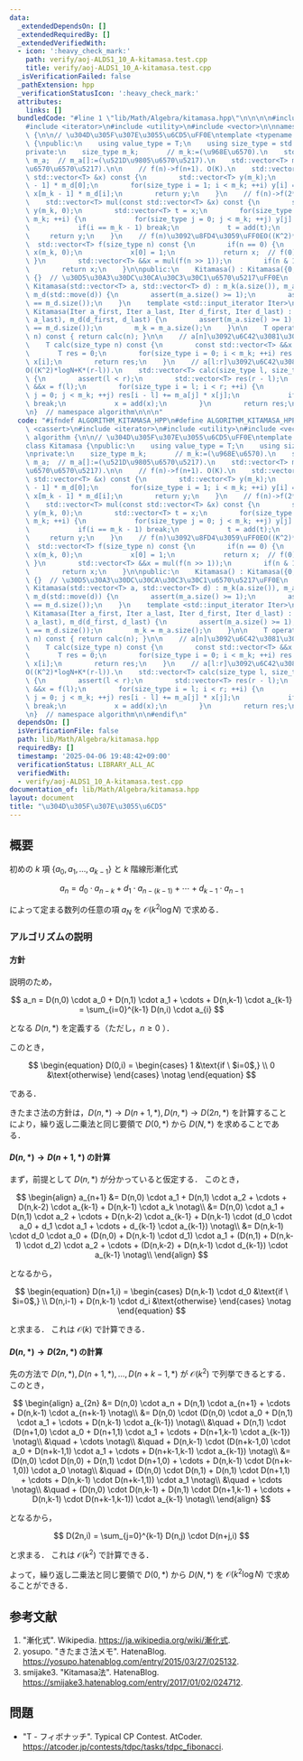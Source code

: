 ```yaml
---
data:
  _extendedDependsOn: []
  _extendedRequiredBy: []
  _extendedVerifiedWith:
  - icon: ':heavy_check_mark:'
    path: verify/aoj-ALDS1_10_A-kitamasa.test.cpp
    title: verify/aoj-ALDS1_10_A-kitamasa.test.cpp
  _isVerificationFailed: false
  _pathExtension: hpp
  _verificationStatusIcon: ':heavy_check_mark:'
  attributes:
    links: []
  bundledCode: "#line 1 \"lib/Math/Algebra/kitamasa.hpp\"\n\n\n\n#include <cassert>\n\
    #include <iterator>\n#include <utility>\n#include <vector>\n\nnamespace algorithm\
    \ {\n\n// \u304D\u305F\u307E\u3055\u6CD5\uFF0E\ntemplate <typename T>\nclass Kitamasa\
    \ {\npublic:\n    using value_type = T;\n    using size_type = std::size_t;\n\n\
    private:\n    size_type m_k;       // m_k:=(\u968E\u6570).\n    std::vector<T>\
    \ m_a;  // m_a[]:=(\u521D\u9805\u6570\u5217).\n    std::vector<T> m_d;  // m_d[]:=(\u4FC2\
    \u6570\u6570\u5217).\n\n    // f(n)->f(n+1). O(K).\n    std::vector<T> add(const\
    \ std::vector<T> &x) const {\n        std::vector<T> y(m_k);\n        y[0] = x[m_k\
    \ - 1] * m_d[0];\n        for(size_type i = 1; i < m_k; ++i) y[i] = x[i - 1] +\
    \ x[m_k - 1] * m_d[i];\n        return y;\n    }\n    // f(n)->f(2*n). O(K^2).\n\
    \    std::vector<T> mul(const std::vector<T> &x) const {\n        std::vector<T>\
    \ y(m_k, 0);\n        std::vector<T> t = x;\n        for(size_type i = 0; i <\
    \ m_k; ++i) {\n            for(size_type j = 0; j < m_k; ++j) y[j] += x[i] * t[j];\n\
    \            if(i == m_k - 1) break;\n            t = add(t);\n        }\n   \
    \     return y;\n    }\n    // f(n)\u3092\u8FD4\u3059\uFF0EO((K^2)*logN).\n  \
    \  std::vector<T> f(size_type n) const {\n        if(n == 0) {\n            std::vector<T>\
    \ x(m_k, 0);\n            x[0] = 1;\n            return x;  // f(0).\n       \
    \ }\n        std::vector<T> &&x = mul(f(n >> 1));\n        if(n & 1ULL) x = add(x);\n\
    \        return x;\n    }\n\npublic:\n    Kitamasa() : Kitamasa({0, 1}, {1, 1})\
    \ {}  // \u30D5\u30A3\u30DC\u30CA\u30C3\u30C1\u6570\u5217\uFF0E\n    explicit\
    \ Kitamasa(std::vector<T> a, std::vector<T> d) : m_k(a.size()), m_a(std::move(a)),\
    \ m_d(std::move(d)) {\n        assert(m_a.size() >= 1);\n        assert(m_a.size()\
    \ == m_d.size());\n    }\n    template <std::input_iterator Iter>\n    explicit\
    \ Kitamasa(Iter a_first, Iter a_last, Iter d_first, Iter d_last) : m_a(a_first,\
    \ a_last), m_d(d_first, d_last) {\n        assert(m_a.size() >= 1);\n        assert(m_a.size()\
    \ == m_d.size());\n        m_k = m_a.size();\n    }\n\n    T operator[](size_type\
    \ n) const { return calc(n); }\n\n    // a[n]\u3092\u6C42\u3081\u308B\uFF0EO((K^2)*logN).\n\
    \    T calc(size_type n) const {\n        const std::vector<T> &&x = f(n);\n \
    \       T res = 0;\n        for(size_type i = 0; i < m_k; ++i) res += m_a[i] *\
    \ x[i];\n        return res;\n    }\n    // a[l:r]\u3092\u6C42\u3081\u308B\uFF0E\
    O((K^2)*logN+K*(r-l)).\n    std::vector<T> calc(size_type l, size_type r) const\
    \ {\n        assert(l < r);\n        std::vector<T> res(r - l);\n        std::vector<T>\
    \ &&x = f(l);\n        for(size_type i = l; i < r; ++i) {\n            for(size_type\
    \ j = 0; j < m_k; ++j) res[i - l] += m_a[j] * x[j];\n            if(i == r - 1)\
    \ break;\n            x = add(x);\n        }\n        return res;\n    }\n};\n\
    \n}  // namespace algorithm\n\n\n"
  code: "#ifndef ALGORITHM_KITAMASA_HPP\n#define ALGORITHM_KITAMASA_HPP 1\n\n#include\
    \ <cassert>\n#include <iterator>\n#include <utility>\n#include <vector>\n\nnamespace\
    \ algorithm {\n\n// \u304D\u305F\u307E\u3055\u6CD5\uFF0E\ntemplate <typename T>\n\
    class Kitamasa {\npublic:\n    using value_type = T;\n    using size_type = std::size_t;\n\
    \nprivate:\n    size_type m_k;       // m_k:=(\u968E\u6570).\n    std::vector<T>\
    \ m_a;  // m_a[]:=(\u521D\u9805\u6570\u5217).\n    std::vector<T> m_d;  // m_d[]:=(\u4FC2\
    \u6570\u6570\u5217).\n\n    // f(n)->f(n+1). O(K).\n    std::vector<T> add(const\
    \ std::vector<T> &x) const {\n        std::vector<T> y(m_k);\n        y[0] = x[m_k\
    \ - 1] * m_d[0];\n        for(size_type i = 1; i < m_k; ++i) y[i] = x[i - 1] +\
    \ x[m_k - 1] * m_d[i];\n        return y;\n    }\n    // f(n)->f(2*n). O(K^2).\n\
    \    std::vector<T> mul(const std::vector<T> &x) const {\n        std::vector<T>\
    \ y(m_k, 0);\n        std::vector<T> t = x;\n        for(size_type i = 0; i <\
    \ m_k; ++i) {\n            for(size_type j = 0; j < m_k; ++j) y[j] += x[i] * t[j];\n\
    \            if(i == m_k - 1) break;\n            t = add(t);\n        }\n   \
    \     return y;\n    }\n    // f(n)\u3092\u8FD4\u3059\uFF0EO((K^2)*logN).\n  \
    \  std::vector<T> f(size_type n) const {\n        if(n == 0) {\n            std::vector<T>\
    \ x(m_k, 0);\n            x[0] = 1;\n            return x;  // f(0).\n       \
    \ }\n        std::vector<T> &&x = mul(f(n >> 1));\n        if(n & 1ULL) x = add(x);\n\
    \        return x;\n    }\n\npublic:\n    Kitamasa() : Kitamasa({0, 1}, {1, 1})\
    \ {}  // \u30D5\u30A3\u30DC\u30CA\u30C3\u30C1\u6570\u5217\uFF0E\n    explicit\
    \ Kitamasa(std::vector<T> a, std::vector<T> d) : m_k(a.size()), m_a(std::move(a)),\
    \ m_d(std::move(d)) {\n        assert(m_a.size() >= 1);\n        assert(m_a.size()\
    \ == m_d.size());\n    }\n    template <std::input_iterator Iter>\n    explicit\
    \ Kitamasa(Iter a_first, Iter a_last, Iter d_first, Iter d_last) : m_a(a_first,\
    \ a_last), m_d(d_first, d_last) {\n        assert(m_a.size() >= 1);\n        assert(m_a.size()\
    \ == m_d.size());\n        m_k = m_a.size();\n    }\n\n    T operator[](size_type\
    \ n) const { return calc(n); }\n\n    // a[n]\u3092\u6C42\u3081\u308B\uFF0EO((K^2)*logN).\n\
    \    T calc(size_type n) const {\n        const std::vector<T> &&x = f(n);\n \
    \       T res = 0;\n        for(size_type i = 0; i < m_k; ++i) res += m_a[i] *\
    \ x[i];\n        return res;\n    }\n    // a[l:r]\u3092\u6C42\u3081\u308B\uFF0E\
    O((K^2)*logN+K*(r-l)).\n    std::vector<T> calc(size_type l, size_type r) const\
    \ {\n        assert(l < r);\n        std::vector<T> res(r - l);\n        std::vector<T>\
    \ &&x = f(l);\n        for(size_type i = l; i < r; ++i) {\n            for(size_type\
    \ j = 0; j < m_k; ++j) res[i - l] += m_a[j] * x[j];\n            if(i == r - 1)\
    \ break;\n            x = add(x);\n        }\n        return res;\n    }\n};\n\
    \n}  // namespace algorithm\n\n#endif\n"
  dependsOn: []
  isVerificationFile: false
  path: lib/Math/Algebra/kitamasa.hpp
  requiredBy: []
  timestamp: '2025-04-06 19:48:42+09:00'
  verificationStatus: LIBRARY_ALL_AC
  verifiedWith:
  - verify/aoj-ALDS1_10_A-kitamasa.test.cpp
documentation_of: lib/Math/Algebra/kitamasa.hpp
layout: document
title: "\u304D\u305F\u307E\u3055\u6CD5"
---
```



## 概要

初めの $k$ 項 $\lbrace a_0, a_1, \ldots, a_{k-1} \rbrace$ と $k$ 階線形漸化式

$$
a_n = d_0 \cdot a_{n-k} + d_1 \cdot a_{n-(k-1)} + \cdots + d_{k-1} \cdot a_{n-1}
$$

によって定まる数列の任意の項 $a_N$ を $\mathcal{O}(k^2 \log N)$ で求める．


### アルゴリズムの説明

#### 方針

説明のため，

$$
a_n = D(n,0) \cdot a_0 + D(n,1) \cdot a_1 + \cdots + D(n,k-1) \cdot a_{k-1} = \sum_{i=0}^{k-1} D(n,i) \cdot a_{i}
$$

となる $D(n,*)$ を定義する（ただし，$n \geq 0$ ）．

このとき，

$$
\begin{equation}
D(0,i) = 
    \begin{cases}
    1 &\text{if \ $i=0$,} \\
    0 &\text{otherwise}
    \end{cases} \notag
\end{equation}
$$

である．

きたまさ法の方針は，$D(n,*) \rightarrow D(n+1,*), D(n,*) \rightarrow D(2n,*)$ を計算することにより，繰り返し二乗法と同じ要領で $D(0,*)$ から $D(N,*)$ を求めることである．


#### $D(n,*) \rightarrow D(n+1,*)$ の計算

まず，前提として $D(n,*)$ が分かっていると仮定する．
このとき，

$$
\begin{align}
a_{n+1} &= D(n,0) \cdot a_1 + D(n,1) \cdot a_2 + \cdots + D(n,k-2) \cdot a_{k-1} + D(n,k-1) \cdot a_k \notag\\
    &= D(n,0) \cdot a_1 + D(n,1) \cdot a_2 + \cdots + D(n,k-2) \cdot a_{k-1} + D(n,k-1) \cdot (d_0 \cdot a_0 + d_1 \cdot a_1 + \cdots + d_{k-1} \cdot a_{k-1}) \notag\\
    &= D(n,k-1) \cdot d_0 \cdot a_0 + (D(n,0) + D(n,k-1) \cdot d_1) \cdot a_1 + (D(n,1) + D(n,k-1) \cdot d_2) \cdot a_2 + \cdots + (D(n,k-2) + D(n,k-1)  \cdot d_{k-1}) \cdot a_{k-1} \notag\\
\end{align}
$$

となるから，

$$
\begin{equation}
D(n+1,i) = 
    \begin{cases}
    D(n,k-1) \cdot d_0 &\text{if \ $i=0$,} \\
    D(n,i-1) + D(n,k-1)  \cdot d_i &\text{otherwise}
    \end{cases} \notag
\end{equation}
$$

と求まる．
これは $\mathcal{O}(k)$ で計算できる．


#### $D(n,*) \rightarrow D(2n,*)$ の計算

先の方法で $D(n,*), D(n+1,*), \ldots, D(n+k-1,*)$ が $\mathcal{O}(k^2)$ で列挙できるとする．
このとき，

$$
\begin{align}
a_{2n} &= D(n,0) \cdot a_n + D(n,1) \cdot a_{n+1} + \cdots + D(n,k-1) \cdot a_{n+k-1} \notag\\
    &= D(n,0) \cdot (D(n,0) \cdot a_0 + D(n,1) \cdot a_1 + \cdots + D(n,k-1) \cdot a_{k-1}) \notag\\
    &\quad + D(n,1) \cdot (D(n+1,0) \cdot a_0 + D(n+1,1) \cdot a_1 + \cdots + D(n+1,k-1) \cdot a_{k-1}) \notag\\
    &\quad + \cdots \notag\\
    &\quad + D(n,k-1) \cdot (D(n+k-1,0) \cdot a_0 + D(n+k-1,1) \cdot a_1 + \cdots + D(n+k-1,k-1) \cdot a_{k-1}) \notag\\
    &= (D(n,0) \cdot D(n,0) + D(n,1) \cdot D(n+1,0) + \cdots + D(n,k-1) \cdot D(n+k-1,0)) \cdot a_0 \notag\\
    &\quad + (D(n,0) \cdot D(n,1) + D(n,1) \cdot D(n+1,1) + \cdots + D(n,k-1) \cdot D(n+k-1,1)) \cdot a_1 \notag\\
    &\quad + \cdots \notag\\
    &\quad + (D(n,0) \cdot D(n,k-1) + D(n,1) \cdot D(n+1,k-1) + \cdots + D(n,k-1) \cdot D(n+k-1,k-1)) \cdot a_{k-1} \notag\\
\end{align}
$$

となるから，

$$
D(2n,i) = \sum_{j=0}^{k-1} D(n,j) \cdot D(n+j,i)
$$

と求まる．
これは $\mathcal{O}(k^2)$ で計算できる．

よって，繰り返し二乗法と同じ要領で $D(0,*)$ から $D(N,*)$ を $\mathcal{O}(k^2 \log N)$ で求めることができる．


## 参考文献

1. "漸化式". Wikipedia. <https://ja.wikipedia.org/wiki/漸化式>.
1. yosupo. "きたまさ法メモ". HatenaBlog. <https://yosupo.hatenablog.com/entry/2015/03/27/025132>.
1. smijake3. "Kitamasa法". HatenaBlog. <https://smijake3.hatenablog.com/entry/2017/01/02/024712>.


## 問題

- "T - フィボナッチ". Typical CP Contest. AtCoder. <https://atcoder.jp/contests/tdpc/tasks/tdpc_fibonacci>.
